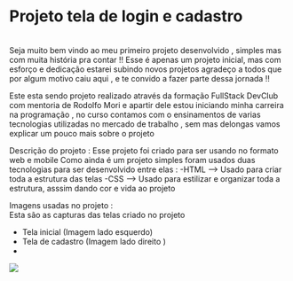 <h1>Projeto tela de login e cadastro </h1>
<br>
Seja muito bem vindo ao meu primeiro projeto desenvolvido , simples mas com muita história pra contar !!
Esse é apenas um projeto inicial, mas com esforço e dedicação estarei subindo novos projetos
agradeço a todos que por algum motivo caiu aqui , e te convido a fazer parte dessa jornada !!

 Este esta sendo projeto realizado através da formação FullStack DevClub com mentoria de Rodolfo Mori
 e apartir dele estou iniciando minha carreira na programação , no curso contamos com o ensinamentos de varias
 tecnologias utilizadas no mercado de trabalho , sem mas delongas vamos explicar um pouco mais sobre o projeto 
<br>
<p> Descrição do projeto :
Esse projeto foi criado para ser usando no formato web e mobile 
Como ainda é um projeto simples foram usados duas tecnologias para ser desenvolvido 
entre elas :
-HTML --> Usado para criar toda a estrutura das telas
-CSS --> Usado para estilizar e organizar toda a estrutura, asssim dando cor e vida ao projeto 

Imagens usadas no projeto :
<br>
Esta são as capturas das telas criado no projeto 
- Tela inicial (Imagem lado esquerdo)
- Tela de cadastro  (Imagem lado direito )
- 
<img src="https://github.com/AyslanDiass/Projeto-tela-login/blob/main/Imagens/Captura%20de%20tela%202024-01-17%20232737.png?raw=true"/>


